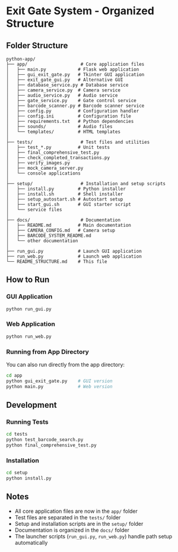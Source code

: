 # Exit Gate System - Organized Structure

## Folder Structure

```
python-app/
├── app/                    # Core application files
│   ├── main.py            # Flask web application
│   ├── gui_exit_gate.py   # Tkinter GUI application  
│   ├── exit_gate_gui.py   # Alternative GUI
│   ├── database_service.py # Database service
│   ├── camera_service.py  # Camera service
│   ├── audio_service.py   # Audio service
│   ├── gate_service.py    # Gate control service
│   ├── barcode_scanner.py # Barcode scanner service
│   ├── config.py          # Configuration handler
│   ├── config.ini         # Configuration file
│   ├── requirements.txt   # Python dependencies
│   ├── sounds/            # Audio files
│   └── templates/         # HTML templates
│
├── tests/                  # Test files and utilities
│   ├── test_*.py          # Unit tests
│   ├── final_comprehensive_test.py
│   ├── check_completed_transactions.py
│   ├── verify_images.py
│   ├── mock_camera_server.py
│   └── console applications
│
├── setup/                  # Installation and setup scripts
│   ├── install.py         # Python installer
│   ├── install.sh         # Shell installer
│   ├── setup_autostart.sh # Autostart setup
│   ├── start_gui.sh       # GUI starter script
│   └── service files
│
├── docs/                   # Documentation
│   ├── README.md          # Main documentation
│   ├── CAMERA_CONFIG.md   # Camera setup
│   ├── BARCODE_SYSTEM_README.md
│   └── other documentation
│
├── run_gui.py             # Launch GUI application
├── run_web.py             # Launch web application
└── README_STRUCTURE.md    # This file
```

## How to Run

### GUI Application
```bash
python run_gui.py
```

### Web Application  
```bash
python run_web.py
```

### Running from App Directory
You can also run directly from the app directory:
```bash
cd app
python gui_exit_gate.py    # GUI version
python main.py             # Web version
```

## Development

### Running Tests
```bash
cd tests
python test_barcode_search.py
python final_comprehensive_test.py
```

### Installation
```bash
cd setup
python install.py
```

## Notes

- All core application files are now in the `app/` folder
- Test files are separated in the `tests/` folder  
- Setup and installation scripts are in the `setup/` folder
- Documentation is organized in the `docs/` folder
- The launcher scripts (`run_gui.py`, `run_web.py`) handle path setup automatically
